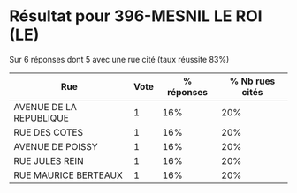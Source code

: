 # Résultat pour 396-MESNIL LE ROI (LE)

Sur 6 réponses dont 5 avec une rue cité (taux réussite 83%)

| Rue | Vote | % réponses | % Nb rues cités|
|-----|------|------------|----------------|
| AVENUE DE LA REPUBLIQUE | 1 | 16% | 20%|
| RUE DES COTES | 1 | 16% | 20%|
| AVENUE DE POISSY | 1 | 16% | 20%|
| RUE JULES REIN | 1 | 16% | 20%|
| RUE MAURICE BERTEAUX | 1 | 16% | 20%|
